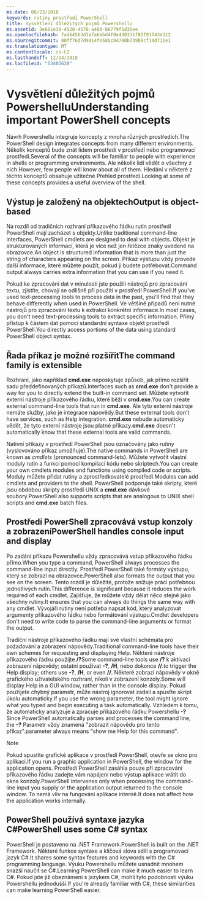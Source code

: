 ```yaml
---
ms.date: 08/23/2018
keywords: rutiny prostředí PowerShell
title: Vysvětlení důležitých pojmů Powershellu
ms.assetid: 3e601e38-4520-4578-a48d-b6779f1d35ee
ms.openlocfilehash: fad64563d1a7a6abd4f0e430331f81f91f43d312
ms.sourcegitcommit: 00ff76d7d9414fe585c04740b739b9cf14d711e1
ms.translationtype: MT
ms.contentlocale: cs-CZ
ms.lasthandoff: 12/14/2018
ms.locfileid: "53403630"
---
```

# <a name="understanding-important-powershell-concepts"></a><span data-ttu-id="04da3-103">Vysvětlení důležitých pojmů Powershellu</span><span class="sxs-lookup"><span data-stu-id="04da3-103">Understanding important PowerShell concepts</span></span>

<span data-ttu-id="04da3-104">Návrh Powershellu integruje koncepty z mnoha různých prostředích.</span><span class="sxs-lookup"><span data-stu-id="04da3-104">The PowerShell design integrates concepts from many different environments.</span></span> <span data-ttu-id="04da3-105">Několik konceptů bude znát lidem prostředí v prostředí nebo programovací prostředí.</span><span class="sxs-lookup"><span data-stu-id="04da3-105">Several of the concepts will be familiar to people with experience in shells or programming environments.</span></span> <span data-ttu-id="04da3-106">Ale několik lidí vědět o všechny z nich.</span><span class="sxs-lookup"><span data-stu-id="04da3-106">However, few people will know about all of them.</span></span> <span data-ttu-id="04da3-107">Hledání v některé z těchto konceptů obsahuje užitečné Přehled prostředí.</span><span class="sxs-lookup"><span data-stu-id="04da3-107">Looking at some of these concepts provides a useful overview of the shell.</span></span>

## <a name="output-is-object-based"></a><span data-ttu-id="04da3-108">Výstup je založený na objektech</span><span class="sxs-lookup"><span data-stu-id="04da3-108">Output is object-based</span></span>

<span data-ttu-id="04da3-109">Na rozdíl od tradičních rozhraní příkazového řádku rutin prostředí PowerShell mají zacházet s objekty.</span><span class="sxs-lookup"><span data-stu-id="04da3-109">Unlike traditional command-line interfaces, PowerShell cmdlets are designed to deal with objects.</span></span>
<span data-ttu-id="04da3-110">Objekt je strukturovaných informací, která je více než jen řetězce znaky uvedené na obrazovce.</span><span class="sxs-lookup"><span data-stu-id="04da3-110">An object is structured information that is more than just the string of characters appearing on the screen.</span></span> <span data-ttu-id="04da3-111">Příkaz výstupu vždy provede další informace, které můžete použít, pokud ji budete potřebovat.</span><span class="sxs-lookup"><span data-stu-id="04da3-111">Command output always carries extra information that you can use if you need it.</span></span>

<span data-ttu-id="04da3-112">Pokud ke zpracování dat v minulosti jste použili nástrojů pro zpracování textu, zjistíte, chovají se odlišně při použití v prostředí PowerShell.</span><span class="sxs-lookup"><span data-stu-id="04da3-112">If you've used text-processing tools to process data in the past, you'll find that they behave differently when used in PowerShell.</span></span> <span data-ttu-id="04da3-113">Ve většině případů není nutné nástrojů pro zpracování textu k extrakci konkrétní informace.</span><span class="sxs-lookup"><span data-stu-id="04da3-113">In most cases, you don't need text-processing tools to extract specific information.</span></span> <span data-ttu-id="04da3-114">Přímý přístup k částem dat pomocí standardní syntaxe objekt prostředí PowerShell.</span><span class="sxs-lookup"><span data-stu-id="04da3-114">You directly access portions of the data using standard PowerShell object syntax.</span></span>

## <a name="the-command-family-is-extensible"></a><span data-ttu-id="04da3-115">Řada příkaz je možné rozšířit</span><span class="sxs-lookup"><span data-stu-id="04da3-115">The command family is extensible</span></span>

<span data-ttu-id="04da3-116">Rozhraní, jako například **cmd.exe** neposkytuje způsob, jak přímo rozšířit sadu předdefinovaných příkazů.</span><span class="sxs-lookup"><span data-stu-id="04da3-116">Interfaces such as **cmd.exe** don't provide a way for you to directly extend the built-in command set.</span></span> <span data-ttu-id="04da3-117">Můžete vytvořit externí nástroje příkazového řádku, které běží v **cmd.exe**.</span><span class="sxs-lookup"><span data-stu-id="04da3-117">You can create external command-line tools that run in **cmd.exe**.</span></span> <span data-ttu-id="04da3-118">Ale tyto externí nástroje nemáte služby, jako je integrace nápovědy.</span><span class="sxs-lookup"><span data-stu-id="04da3-118">But these external tools don't have services, such as Help integration.</span></span> <span data-ttu-id="04da3-119">**cmd.exe** nebude automaticky vědět, že tyto externí nástroje jsou platné příkazy.</span><span class="sxs-lookup"><span data-stu-id="04da3-119">**cmd.exe** doesn't automatically know that these external tools are valid commands.</span></span>

<span data-ttu-id="04da3-120">Nativní příkazy v prostředí PowerShell jsou označovány jako *rutiny* (vyslovováno příkaz umožňuje).</span><span class="sxs-lookup"><span data-stu-id="04da3-120">The native commands in PowerShell are known as *cmdlets* (pronounced command-lets).</span></span> <span data-ttu-id="04da3-121">Můžete vytvořit vlastní moduly rutin a funkcí pomocí kompilaci kódu nebo skriptech.</span><span class="sxs-lookup"><span data-stu-id="04da3-121">You can create your own cmdlets modules and functions using compiled code or scripts.</span></span> <span data-ttu-id="04da3-122">Moduly můžete přidat rutiny a zprostředkovatelé prostředí.</span><span class="sxs-lookup"><span data-stu-id="04da3-122">Modules can add cmdlets and providers to the shell.</span></span> <span data-ttu-id="04da3-123">PowerShell podporuje také skripty, které jsou obdobou skripty prostředí UNIX a **cmd.exe** dávkové soubory.</span><span class="sxs-lookup"><span data-stu-id="04da3-123">PowerShell also supports scripts that are analogous to UNIX shell scripts and **cmd.exe** batch files.</span></span>

## <a name="powershell-handles-console-input-and-display"></a><span data-ttu-id="04da3-124">Prostředí PowerShell zpracovává vstup konzoly a zobrazení</span><span class="sxs-lookup"><span data-stu-id="04da3-124">PowerShell handles console input and display</span></span>

<span data-ttu-id="04da3-125">Po zadání příkazu Powershellu vždy zpracovává vstup příkazového řádku přímo.</span><span class="sxs-lookup"><span data-stu-id="04da3-125">When you type a command, PowerShell always processes the command-line input directly.</span></span> <span data-ttu-id="04da3-126">Prostředí PowerShell také formáty výstupu, který se zobrazí na obrazovce.</span><span class="sxs-lookup"><span data-stu-id="04da3-126">PowerShell also formats the output that you see on the screen.</span></span> <span data-ttu-id="04da3-127">Tento rozdíl je důležité, protože snižuje práci potřebnou jednotlivých rutin.</span><span class="sxs-lookup"><span data-stu-id="04da3-127">This difference is significant because it reduces the work required of each cmdlet.</span></span> <span data-ttu-id="04da3-128">Zajišťuje, že můžete vždy dělat něco stejně jako všechny rutiny.</span><span class="sxs-lookup"><span data-stu-id="04da3-128">It ensures that you can always do things the same way with any cmdlet.</span></span> <span data-ttu-id="04da3-129">Vývojáři rutiny není potřeba napsat kód, který analyzovat argumenty příkazového řádku nebo formátování výstupu.</span><span class="sxs-lookup"><span data-stu-id="04da3-129">Cmdlet developers don't need to write code to parse the command-line arguments or format the output.</span></span>

<span data-ttu-id="04da3-130">Tradiční nástroje příkazového řádku mají své vlastní schémata pro požadování a zobrazení nápovědy.</span><span class="sxs-lookup"><span data-stu-id="04da3-130">Traditional command-line tools have their own schemes for requesting and displaying Help.</span></span> <span data-ttu-id="04da3-131">Některé nástroje příkazového řádku použijte **/?**</span><span class="sxs-lookup"><span data-stu-id="04da3-131">Some command-line tools use **/?**</span></span> <span data-ttu-id="04da3-132">k aktivaci zobrazení nápovědy; ostatní používat **-?**, **/H**, nebo dokonce **//**.</span><span class="sxs-lookup"><span data-stu-id="04da3-132">to trigger the Help display; others use **-?**, **/H**, or even **//**.</span></span> <span data-ttu-id="04da3-133">Některé zobrazí nápovědy v okně grafického uživatelského rozhraní, nikoli v zobrazení konzoly.</span><span class="sxs-lookup"><span data-stu-id="04da3-133">Some will display Help in a GUI window, rather than in the console display.</span></span> <span data-ttu-id="04da3-134">Pokud použijete chybný parametr, může nástroj ignorovat zadali a spusťte skript úkolu automaticky.</span><span class="sxs-lookup"><span data-stu-id="04da3-134">If you use the wrong parameter, the tool might ignore what you typed and begin executing a task automatically.</span></span>
<span data-ttu-id="04da3-135">Vzhledem k tomu, že automaticky analyzuje a zpracuje příkazového řádku Powershellu **-?**</span><span class="sxs-lookup"><span data-stu-id="04da3-135">Since PowerShell automatically parses and processes the command line, the **-?**</span></span> <span data-ttu-id="04da3-136">Parametr vždy znamená "zobrazit nápovědu pro tento příkaz".</span><span class="sxs-lookup"><span data-stu-id="04da3-136">parameter always means "show me Help for this command".</span></span>

> [!NOTE]
> <span data-ttu-id="04da3-137">Pokud spustíte grafické aplikace v prostředí PowerShell, otevře se okno pro aplikaci.</span><span class="sxs-lookup"><span data-stu-id="04da3-137">If you run a graphic application in PowerShell, the window for the application opens.</span></span>
> <span data-ttu-id="04da3-138">Prostředí PowerShell zasáhla pouze při zpracování příkazového řádku zadejte vám napájení nebo výstup aplikace vrátit do okna konzoly.</span><span class="sxs-lookup"><span data-stu-id="04da3-138">PowerShell intervenes only when processing the command-line input you supply or the application output returned to the console window.</span></span> <span data-ttu-id="04da3-139">To nemá vliv na fungování aplikace interně.</span><span class="sxs-lookup"><span data-stu-id="04da3-139">It does not affect how the application works internally.</span></span>

## <a name="powershell-uses-some-c-syntax"></a><span data-ttu-id="04da3-140">PowerShell používá syntaxe jazyka C#</span><span class="sxs-lookup"><span data-stu-id="04da3-140">PowerShell uses some C# syntax</span></span>

<span data-ttu-id="04da3-141">PowerShell je postaveno na .NET Framework.</span><span class="sxs-lookup"><span data-stu-id="04da3-141">PowerShell is built on the .NET Framework.</span></span> <span data-ttu-id="04da3-142">Některé funkce syntaxe a klíčová slova sdílí s programovací jazyk C#.</span><span class="sxs-lookup"><span data-stu-id="04da3-142">It shares some syntax features and keywords with the C# programming language.</span></span> <span data-ttu-id="04da3-143">Výuku Powershellu můžete usnadnit mnohem snazší naučit se C#.</span><span class="sxs-lookup"><span data-stu-id="04da3-143">Learning PowerShell can make it much easier to learn C#.</span></span> <span data-ttu-id="04da3-144">Pokud jste již obeznámeni s jazykem C#, mohli tyto podobnosti výuku Powershellu jednodušší.</span><span class="sxs-lookup"><span data-stu-id="04da3-144">If you're already familiar with C#, these similarities can make learning PowerShell easier.</span></span>
